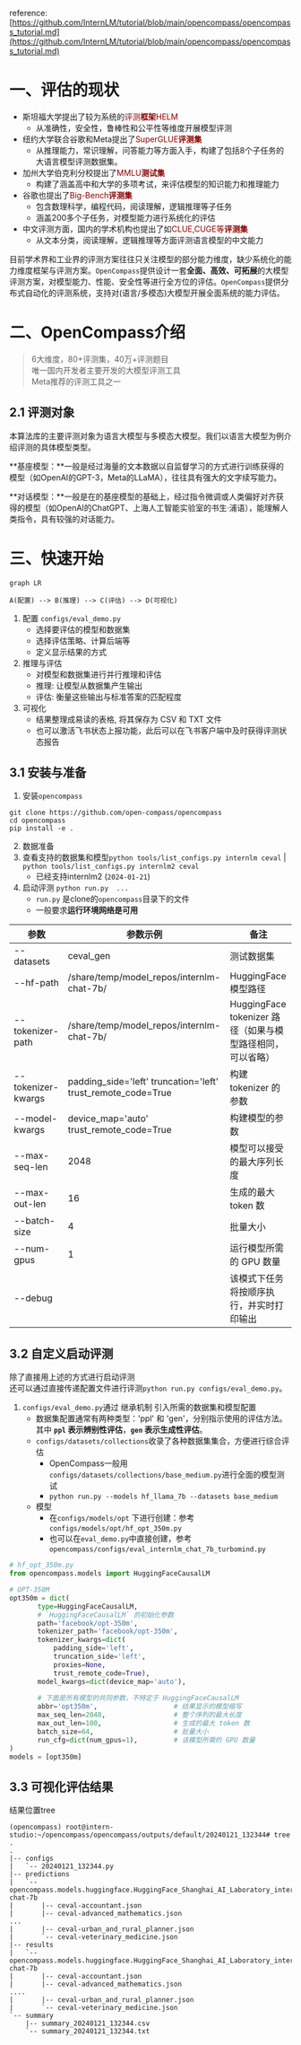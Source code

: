 
reference: [https://github.com/InternLM/tutorial/blob/main/opencompass/opencompass_tutorial.md](https://github.com/InternLM/tutorial/blob/main/opencompass/opencompass_tutorial.md)

# 一、评估的现状

- 斯坦福大学提出了较为系统的<font color=darkred>评测**框架**HELM</font>
  - 从准确性，安全性，鲁棒性和公平性等维度开展模型评测
- 纽约大学联合谷歌和Meta提出了<font color=darkred>SuperGLUE**评测集**</font>
  - 从推理能力，常识理解，问答能力等方面入手，构建了包括8个子任务的大语言模型评测数据集。
- 加州大学伯克利分校提出了<font color=darkred>MMLU**测试集**</font>
  - 构建了涵盖高中和大学的多项考试，来评估模型的知识能力和推理能力
- 谷歌也提出了<font color=darkred>Big-Bench**评测集**</font>
  - 包含数理科学，编程代码，阅读理解，逻辑推理等子任务
  - 涵盖200多个子任务，对模型能力进行系统化的评估
- 中文评测方面，国内的学术机构也提出了如<font color=darkred>CLUE,CUGE等**评测集**</font>
  - 从文本分类，阅读理解，逻辑推理等方面评测语言模型的中文能力


目前学术界和工业界的评测方案往往只关注模型的部分能力维度，缺少系统化的能力维度框架与评测方案。`OpenCompass`提供设计一套**全面、高效、可拓展**的大模型评测方案，对模型能力、性能、安全性等进行全方位的评估。`OpenCompass`提供分布式自动化的评测系统，支持对(语言/多模态)大模型开展全面系统的能力评估。


# 二、OpenCompass介绍

> 6大维度，80+评测集，40万+评测题目  
> 唯一国内开发者主要开发的大模型评测工具  
> Meta推荐的评测工具之一

## 2.1 评测对象

本算法库的主要评测对象为语言大模型与多模态大模型。我们以语言大模型为例介绍评测的具体模型类型。

**基座模型：**一般是经过海量的文本数据以自监督学习的方式进行训练获得的模型（如OpenAI的GPT-3，Meta的LLaMA），往往具有强大的文字续写能力。

**对话模型：**一般是在的基座模型的基础上，经过指令微调或人类偏好对齐获得的模型（如OpenAI的ChatGPT、上海人工智能实验室的书生·浦语），能理解人类指令，具有较强的对话能力。


# 三、快速开始

```mermaid
graph LR

A(配置) --> B(推理) --> C(评估) --> D(可视化)
```
1. 配置 `configs/eval_demo.py`
   -  选择要评估的模型和数据集
   -  选择评估策略、计算后端等
   -  定义显示结果的方式
2. 推理与评估
   - 对模型和数据集进行并行推理和评估
   - 推理: 让模型从数据集产生输出
   - 评估: 衡量这些输出与标准答案的匹配程度
3. 可视化
   - 结果整理成易读的表格, 将其保存为 CSV 和 TXT 文件
   - 也可以激活飞书状态上报功能，此后可以在飞书客户端中及时获得评测状态报告

## 3.1 安装与准备

1. 安装`opencompass`
```shell
git clone https://github.com/open-compass/opencompass
cd opencompass
pip install -e .
```
2. 数据准备
3. 查看支持的数据集和模型`python tools/list_configs.py internlm ceval` | `python tools/list_configs.py internlm2 ceval`
   - 已经支持internlm2 (`2024-01-21`)
4. 启动评测 `python run.py  ...`
   - `run.py`  是clone的`opencompass`目录下的文件
   - 一般要求**运行环境网络是可用**

|参数| 参数示例| 备注 |
|-|-|-|
|--datasets | ceval_gen | 测试数据集 |
|--hf-path  | /share/temp/model_repos/internlm-chat-7b/ | HuggingFace 模型路径 |
|--tokenizer-path | /share/temp/model_repos/internlm-chat-7b/ | HuggingFace tokenizer 路径（如果与模型路径相同，可以省略） |
|--tokenizer-kwargs | padding_side='left' truncation='left' trust_remote_code=True | 构建 tokenizer 的参数 |
|--model-kwargs | device_map='auto' trust_remote_code=True |  构建模型的参数 |
|--max-seq-len | 2048 | 模型可以接受的最大序列长度 |
|--max-out-len | 16 | 生成的最大 token 数 |
|--batch-size  | 4  | 批量大小 |
|--num-gpus | 1  | 运行模型所需的 GPU 数量 |
|--debug    | | 该模式下任务将按顺序执行，并实时打印输出 |


## 3.2 自定义启动评测

除了直接用上述的方式进行启动评测  
还可以通过直接传递配置文件进行评测`python run.py configs/eval_demo.py`。

1. `configs/eval_demo.py`通过 继承机制 引入所需的数据集和模型配置
   - 数据集配置通常有两种类型：'ppl' 和 'gen'，分别指示使用的评估方法。其中 **`ppl` 表示辨别性评估**，**`gen` 表示生成性评估**。
   - `configs/datasets/collections`收录了各种数据集集合，方便进行综合评估
     - OpenCompass一般用`configs/datasets/collections/base_medium.py`进行全面的模型测试
     - `python run.py --models hf_llama_7b --datasets base_medium`
   - 模型
     - 在`configs/models/opt` 下进行创建：参考`configs/models/opt/hf_opt_350m.py`
     - 也可以在`eval_demo.py`中直接创建，参考`opencompass/configs/eval_internlm_chat_7b_turbomind.py`
  

```python
# hf_opt_350m.py
from opencompass.models import HuggingFaceCausalLM

# OPT-350M
opt350m = dict(
       type=HuggingFaceCausalLM,
       # `HuggingFaceCausalLM` 的初始化参数
       path='facebook/opt-350m',
       tokenizer_path='facebook/opt-350m',
       tokenizer_kwargs=dict(
           padding_side='left',
           truncation_side='left',
           proxies=None,
           trust_remote_code=True),
       model_kwargs=dict(device_map='auto'),
       
       # 下面是所有模型的共同参数，不特定于 HuggingFaceCausalLM
       abbr='opt350m',                   # 结果显示的模型缩写
       max_seq_len=2048,                 # 整个序列的最大长度        
       max_out_len=100,                  # 生成的最大 token 数
       batch_size=64,                    # 批量大小
       run_cfg=dict(num_gpus=1),         # 该模型所需的 GPU 数量
)
models = [opt350m]
```

## 3.3 可视化评估结果

结果位置tree
```text
(opencompass) root@intern-studio:~/opencompass/opencompass/outputs/default/20240121_132344# tree .
.
|-- configs
|   `-- 20240121_132344.py
|-- predictions
|   `-- opencompass.models.huggingface.HuggingFace_Shanghai_AI_Laboratory_internlm2-chat-7b
|       |-- ceval-accountant.json
|       |-- ceval-advanced_mathematics.json
...
|       |-- ceval-urban_and_rural_planner.json
|       `-- ceval-veterinary_medicine.json
|-- results
|   `-- opencompass.models.huggingface.HuggingFace_Shanghai_AI_Laboratory_internlm2-chat-7b
|       |-- ceval-accountant.json
|       |-- ceval-advanced_mathematics.json
....
|       |-- ceval-urban_and_rural_planner.json
|       `-- ceval-veterinary_medicine.json
`-- summary
    |-- summary_20240121_132344.csv
    `-- summary_20240121_132344.txt
```


